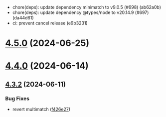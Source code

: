 

* chore(deps): update dependency minimatch to v9.0.5 (#698) (ab62a0b)
* chore(deps): update dependency @types/node to v20.14.9 (#697) (da44d61)
* ci: prevent cancel release (e9b3231)

# [4.5.0](https://github.com/taiga-family/ng-morph/compare/v4.4.0...v4.5.0) (2024-06-25)

# [4.4.0](https://github.com/taiga-family/ng-morph/compare/v4.3.2...v4.4.0) (2024-06-14)

## [4.3.2](https://github.com/taiga-family/ng-morph/compare/v4.3.1...v4.3.2) (2024-06-11)


### Bug Fixes

* revert multimatch ([f426e27](https://github.com/taiga-family/ng-morph/commit/f426e27c89f568655d3b4cbd03eb3127eea95c10))
